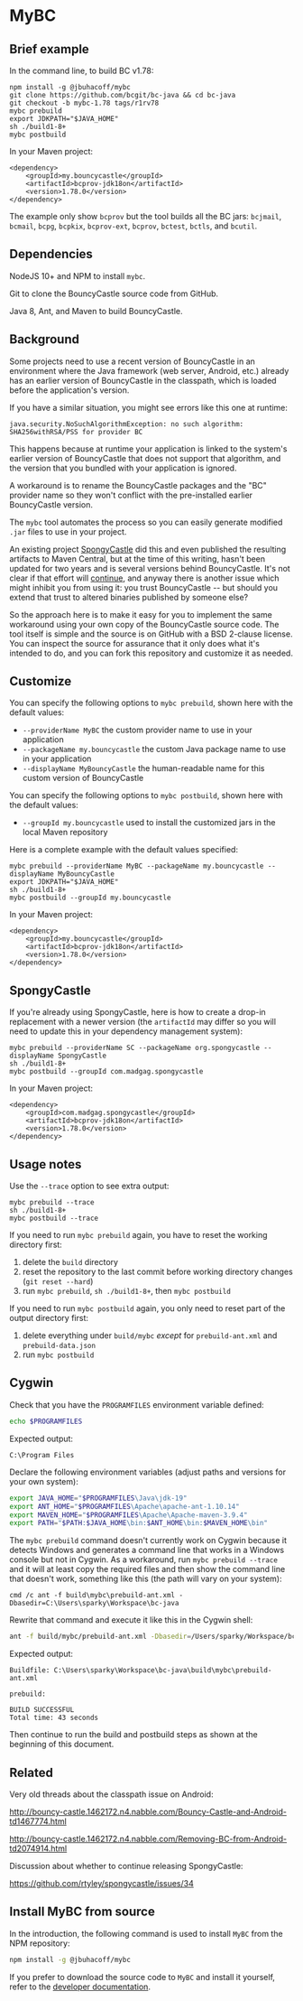 MyBC
====

Brief example
-------------

In the command line, to build BC v1.78:

```
npm install -g @jbuhacoff/mybc
git clone https://github.com/bcgit/bc-java && cd bc-java
git checkout -b mybc-1.78 tags/r1rv78
mybc prebuild
export JDKPATH="$JAVA_HOME"
sh ./build1-8+
mybc postbuild
```

In your Maven project:

```
<dependency>
    <groupId>my.bouncycastle</groupId>
    <artifactId>bcprov-jdk18on</artifactId>
    <version>1.78.0</version>
</dependency>
```

The example only show `bcprov` but the tool builds all the BC jars:
`bcjmail`, `bcmail`, `bcpg`, `bcpkix`, `bcprov-ext`, `bcprov`, `bctest`, `bctls`, and `bcutil`.

Dependencies
------------

NodeJS 10+ and NPM to install `mybc`.

Git to clone the BouncyCastle source code from GitHub.

Java 8, Ant, and Maven to build BouncyCastle.


Background
----------

Some projects need to use a recent version of BouncyCastle in an 
environment where the Java framework (web server, Android, etc.) already has an
earlier version of BouncyCastle in the classpath, which is loaded before the
application's version.

If you have a similar situation, you might see errors like this one at runtime:

```
java.security.NoSuchAlgorithmException: no such algorithm: SHA256withRSA/PSS for provider BC
```

This happens because at runtime your application is linked to the system's earlier version
of BouncyCastle that does not support that algorithm, and the version that you bundled
with your application is ignored.

A workaround is to rename the BouncyCastle
packages and the "BC" provider name so they won't conflict
with the pre-installed earlier BouncyCastle version.

The `mybc` tool automates the process so you can easily generate modified `.jar`
files to use in your project.

An existing project [SpongyCastle](https://github.com/rtyley/spongycastle) did
this and even published the resulting artifacts to Maven Central, but 
at the time of this writing, hasn't been updated for two years and is several 
versions behind BouncyCastle. It's not clear if that effort will
[continue](https://github.com/rtyley/spongycastle/issues/34), and anyway there is
another issue which might inhibit you from using it: you trust BouncyCastle --
but should you extend that trust to altered binaries published by someone else?

So the approach here is to make it easy for you to implement the same workaround
using your own copy of the BouncyCastle source code. 
The tool itself is simple and the source is on GitHub with a BSD 2-clause license.
You can inspect the source for assurance that it only does what it's intended to do,
and you can fork this repository and customize it as needed.


Customize
---------


You can specify the following options to `mybc prebuild`, shown here with the default values:

* `--providerName MyBC` the custom provider name to use in your application
* `--packageName my.bouncycastle` the custom Java package name to use in your application
* `--displayName MyBouncyCastle` the human-readable name for this custom version of BouncyCastle

You can specify the following options to `mybc postbuild`, shown here with the default values:

* `--groupId my.bouncycastle` used to install the customized jars in the local Maven repository

Here is a complete example with the default values specified:

```
mybc prebuild --providerName MyBC --packageName my.bouncycastle --displayName MyBouncyCastle
export JDKPATH="$JAVA_HOME"
sh ./build1-8+
mybc postbuild --groupId my.bouncycastle
```

In your Maven project:

```
<dependency>
    <groupId>my.bouncycastle</groupId>
    <artifactId>bcprov-jdk18on</artifactId>
    <version>1.78.0</version>
</dependency>
```


SpongyCastle
------------

If you're already using SpongyCastle, here is how to create a drop-in replacement
with a newer version (the `artifactId` may differ so you will need to update
this in your dependency management system):

```
mybc prebuild --providerName SC --packageName org.spongycastle --displayName SpongyCastle
sh ./build1-8+
mybc postbuild --groupId com.madgag.spongycastle
```

In your Maven project:

```
<dependency>
    <groupId>com.madgag.spongycastle</groupId>
    <artifactId>bcprov-jdk18on</artifactId>
    <version>1.78.0</version>
</dependency>
```

Usage notes
-----------

Use the `--trace` option to see extra output:

```
mybc prebuild --trace
sh ./build1-8+
mybc postbuild --trace
```

If you need to run `mybc prebuild` again, you have to reset the working directory first:

1. delete the `build` directory
2. reset the repository to the last commit before working directory changes (`git reset --hard`)
3. run `mybc prebuild`, `sh ./build1-8+`, then `mybc postbuild`

If you need to run `mybc postbuild` again, you only need to reset part of the output directory first:

1. delete everything under `build/mybc` *except* for `prebuild-ant.xml` and `prebuild-data.json`
2. run `mybc postbuild`

Cygwin
------

Check that you have the `PROGRAMFILES` environment variable defined:

```sh
echo $PROGRAMFILES
```

Expected output:

```
C:\Program Files
```

Declare the following environment variables (adjust paths and versions for your own system):

```sh
export JAVA_HOME="$PROGRAMFILES\Java\jdk-19"
export ANT_HOME="$PROGRAMFILES\Apache\apache-ant-1.10.14"
export MAVEN_HOME="$PROGRAMFILES\Apache\Apache-maven-3.9.4"
export PATH="$PATH:$JAVA_HOME\bin:$ANT_HOME\bin:$MAVEN_HOME\bin"
```

The `mybc prebuild` command doesn't currently work on Cygwin because it detects Windows
and generates a command line that works in a Windows console but not in Cygwin. As a
workaround, run `mybc prebuild --trace` and it will at least copy the required files
and then show the command line that doesn't work, something like this (the path will vary
on your system):

```
cmd /c ant -f build\mybc\prebuild-ant.xml -Dbasedir=C:\Users\sparky\Workspace\bc-java
```

Rewrite that command and execute it like this in the Cygwin shell:

```sh
ant -f build/mybc/prebuild-ant.xml -Dbasedir=/Users/sparky/Workspace/bc-java
```

Expected output:

```
Buildfile: C:\Users\sparky\Workspace\bc-java\build\mybc\prebuild-ant.xml

prebuild:

BUILD SUCCESSFUL
Total time: 43 seconds
```

Then continue to run the build and postbuild steps as shown at the beginning of this document.


Related
-------

Very old threads about the classpath issue on Android:

http://bouncy-castle.1462172.n4.nabble.com/Bouncy-Castle-and-Android-td1467774.html

http://bouncy-castle.1462172.n4.nabble.com/Removing-BC-from-Android-td2074914.html

Discussion about whether to continue releasing SpongyCastle:

https://github.com/rtyley/spongycastle/issues/34

Install MyBC from source
------------------------

In the introduction, the following command is used to install `MyBC`
from the NPM repository:


```sh
npm install -g @jbuhacoff/mybc
```

If you prefer to download the source code to `MyBC` and install it
yourself, refer to the [developer documentation](DEVELOPER.md).
